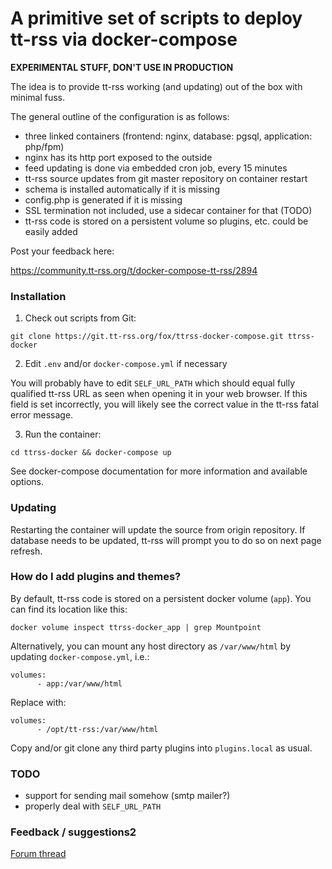 # A primitive set of scripts to deploy tt-rss via docker-compose

**EXPERIMENTAL STUFF, DON'T USE IN PRODUCTION**

The idea is to provide tt-rss working (and updating) out of the box
with minimal fuss.

The general outline of the configuration is as follows:

 - three linked containers (frontend: nginx, database: pgsql, application: php/fpm)
 - nginx has its http port exposed to the outside
 - feed updating is done via embedded cron job, every 15 minutes
 - tt-rss source updates from git master repository on container restart
 - schema is installed automatically if it is missing
 - config.php is generated if it is missing
 - SSL termination not included, use a sidecar container for that (TODO)
 - tt-rss code is stored on a persistent volume so plugins, etc. could be easily added

Post your feedback here:

https://community.tt-rss.org/t/docker-compose-tt-rss/2894

### Installation

1. Check out scripts from Git:

```
git clone https://git.tt-rss.org/fox/ttrss-docker-compose.git ttrss-docker
```

2. Edit ``.env`` and/or ``docker-compose.yml`` if necessary

You will probably have to edit ``SELF_URL_PATH`` which should equal fully qualified tt-rss
URL as seen when opening it in your web browser. If this field is set incorrectly, you will
likely see the correct value in the tt-rss fatal error message.

3. Run the container:

```
cd ttrss-docker && docker-compose up
```

See docker-compose documentation for more information and available options.

### Updating

Restarting the container will update the source from origin repository. If database needs to be updated,
tt-rss will prompt you to do so on next page refresh.

### How do I add plugins and themes?

By default, tt-rss code is stored on a persistent docker volume (``app``). You can find
its location like this: 

``docker volume inspect ttrss-docker_app | grep Mountpoint``

Alternatively, you can mount any host directory as ``/var/www/html`` by updating ``docker-compose.yml``, i.e.:

```
volumes:
      - app:/var/www/html
```

Replace with:

```
volumes:
      - /opt/tt-rss:/var/www/html
```

Copy and/or git clone any third party plugins into ``plugins.local`` as usual.

### TODO

 - support for sending mail somehow (smtp mailer?)
 - properly deal with ``SELF_URL_PATH``
	
### Feedback / suggestions2

[Forum thread](https://community.tt-rss.org/t/docker-compose-tt-rss/2894)